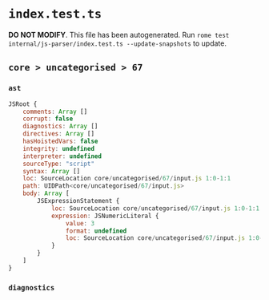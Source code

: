 # `index.test.ts`

**DO NOT MODIFY**. This file has been autogenerated. Run `rome test internal/js-parser/index.test.ts --update-snapshots` to update.

## `core > uncategorised > 67`

### `ast`

```javascript
JSRoot {
	comments: Array []
	corrupt: false
	diagnostics: Array []
	directives: Array []
	hasHoistedVars: false
	integrity: undefined
	interpreter: undefined
	sourceType: "script"
	syntax: Array []
	loc: SourceLocation core/uncategorised/67/input.js 1:0-1:1
	path: UIDPath<core/uncategorised/67/input.js>
	body: Array [
		JSExpressionStatement {
			loc: SourceLocation core/uncategorised/67/input.js 1:0-1:1
			expression: JSNumericLiteral {
				value: 3
				format: undefined
				loc: SourceLocation core/uncategorised/67/input.js 1:0-1:1
			}
		}
	]
}
```

### `diagnostics`

```

```
